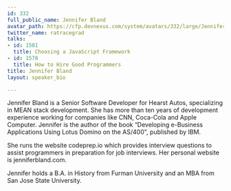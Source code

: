 ```yaml
---
id: 332
full_public_name: Jennifer Bland
avatar_path: https://cfp.devnexus.com/system/avatars/332/large/Jennifer-Bland-headshot.jpg?1494079160
twitter_name: ratracegrad
talks:
- id: 1581
  title: Choosing a JavaScript Framework
- id: 1578
  title: How to Hire Good Programmers
title: Jennifer Bland
layout: speaker_bio

---
```

Jennifer Bland is a Senior Software Developer for Hearst Autos, specializing in MEAN stack development. She has more than ten years of development experience working for companies like CNN, Coca-Cola and Apple Computer. Jennifer is the author of the book “Developing e-Business Applications Using Lotus Domino on the AS/400", published by IBM.

She runs the website codeprep.io which provides interview questions to assist programmers in preparation for job interviews. Her personal website is jenniferbland.com.

Jennifer holds a B.A. in History from Furman University and an MBA from San Jose State University.
